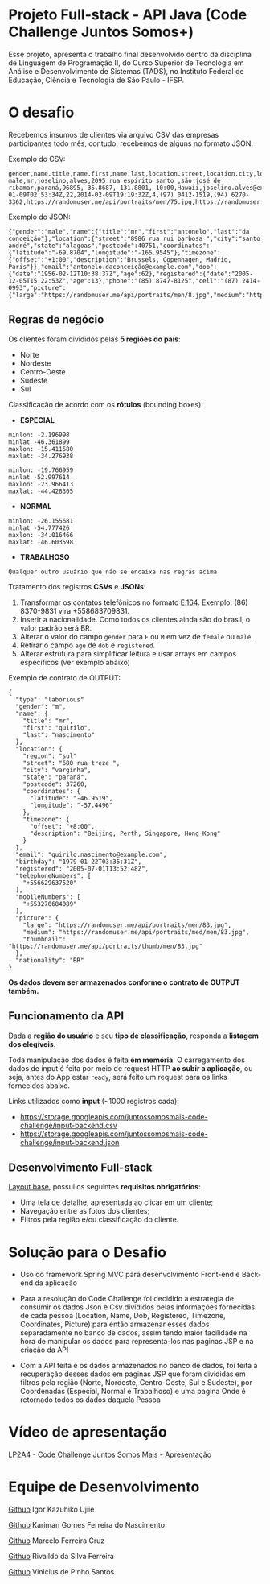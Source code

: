 # Projeto Full-stack - API Java (Code Challenge Juntos Somos+)

Esse projeto, apresenta o trabalho final desenvolvido dentro da disciplina de Linguagem de Programação II, do Curso Superior de Tecnologia em Análise e Desenvolvimento de Sistemas (TADS), no Instituto Federal de Educação, Ciência e Tecnologia de São Paulo - IFSP.

# O desafio


Recebemos insumos de clientes via arquivo CSV das empresas participantes todo mês, contudo, recebemos de alguns no formato JSON.

Exemplo do CSV:

```
gender,name.title,name.first,name.last,location.street,location.city,location.state,location.postcode,location.coordinates.latitude,location.coordinates.longitude,location.timezone.offset,location.timezone.description,email,dob.date,dob.age,registered.date,registered.age,phone,cell,picture.large,picture.medium,picture.thumbnail
male,mr,joselino,alves,2095 rua espirito santo ,são josé de ribamar,paraná,96895,-35.8687,-131.8801,-10:00,Hawaii,joselino.alves@example.com,1996-01-09T02:53:34Z,22,2014-02-09T19:19:32Z,4,(97) 0412-1519,(94) 6270-3362,https://randomuser.me/api/portraits/men/75.jpg,https://randomuser.me/api/portraits/med/men/75.jpg,https://randomuser.me/api/portraits/thumb/men/75.jpg
```
Exemplo do JSON:

```
{"gender":"male","name":{"title":"mr","first":"antonelo","last":"da conceição"},"location":{"street":"8986 rua rui barbosa ","city":"santo andré","state":"alagoas","postcode":40751,"coordinates":{"latitude":"-69.8704","longitude":"-165.9545"},"timezone":{"offset":"+1:00","description":"Brussels, Copenhagen, Madrid, Paris"}},"email":"antonelo.daconceição@example.com","dob":{"date":"1956-02-12T10:38:37Z","age":62},"registered":{"date":"2005-12-05T15:22:53Z","age":13},"phone":"(85) 8747-8125","cell":"(87) 2414-0993","picture":{"large":"https://randomuser.me/api/portraits/men/8.jpg","medium":"https://randomuser.me/api/portraits/med/men/8.jpg","thumbnail":"https://randomuser.me/api/portraits/thumb/men/8.jpg"}}
```

## Regras de negócio

Os clientes foram divididos pelas **5 regiões do país**: 

- Norte
- Nordeste
- Centro-Oeste
- Sudeste
- Sul

 Classificação de acordo com os **rótulos** (bounding boxes):

- **ESPECIAL**

```
minlon: -2.196998
minlat -46.361899
maxlon: -15.411580
maxlat: -34.276938
```
```
minlon: -19.766959
minlat -52.997614
maxlon: -23.966413
maxlat: -44.428305
```

- **NORMAL**

```
minlon: -26.155681
minlat -54.777426
maxlon: -34.016466
maxlat: -46.603598
```

- **TRABALHOSO** 
```
Qualquer outro usuário que não se encaixa nas regras acima
```

Tratamento dos registros **CSVs** e **JSONs**:

1. Transformar os contatos telefônicos no formato [E.164](https://en.wikipedia.org/wiki/E.164). Exemplo: (86) 8370-9831 vira +558683709831.
2. Inserir a nacionalidade. Como todos os clientes ainda são do brasil, o valor padrão será BR.
3. Alterar o valor do campo `gender` para `F` ou `M` em vez de `female` ou `male`.
4. Retirar o campo `age` de `dob` e `registered`.
5. Alterar estrutura para simplificar leitura e usar arrays em campos específicos (ver exemplo abaixo)

Exemplo de contrato de OUTPUT:

```
{
  "type": "laborious"
  "gender": "m",
  "name": {
    "title": "mr",
    "first": "quirilo",
    "last": "nascimento"
  },
  "location": {
    "region": "sul"
    "street": "680 rua treze ",
    "city": "varginha",
    "state": "paraná",
    "postcode": 37260,
    "coordinates": {
      "latitude": "-46.9519",
      "longitude": "-57.4496"
    },
    "timezone": {
      "offset": "+8:00",
      "description": "Beijing, Perth, Singapore, Hong Kong"
    }
  },
  "email": "quirilo.nascimento@example.com",
  "birthday": "1979-01-22T03:35:31Z",
  "registered": "2005-07-01T13:52:48Z",
  "telephoneNumbers": [
    "+556629637520"
  ],
  "mobileNumbers": [
    "+553270684089"
  ],
  "picture": {
    "large": "https://randomuser.me/api/portraits/men/83.jpg",
    "medium": "https://randomuser.me/api/portraits/med/men/83.jpg",
    "thumbnail": "https://randomuser.me/api/portraits/thumb/men/83.jpg"
  },
  "nationality": "BR"
}

```

**Os dados devem ser armazenados conforme o contrato de OUTPUT também.**

## Funcionamento da API

Dada a **região do usuário** e seu **tipo de classificação**, responda a **listagem dos elegíveis**.

Toda manipulação dos dados é feita **em memória**. O carregamento dos dados de input é feita por meio de request HTTP **ao subir a aplicação**, ou seja, antes do App estar `ready`, será feito um request para os links fornecidos abaixo.

Links utilizados como **input** (~1000 registros cada):

- https://storage.googleapis.com/juntossomosmais-code-challenge/input-backend.csv
- https://storage.googleapis.com/juntossomosmais-code-challenge/input-backend.json

## Desenvolvimento Full-stack

[Layout base](layout-desktop.jpg), possui os seguintes **requisitos obrigatórios**:
  
  - Uma tela de detalhe, apresentada ao clicar em um cliente;
  - Navegação entre as fotos dos clientes;
  - Filtros pela região e/ou classificação do cliente.

# Solução para o Desafio
- Uso do framework Spring MVC para desenvolvimento Front-end e Back-end da aplicação

- Para a resolução do Code Challenge foi decidido a estrategia de consumir os dados Json e Csv divididos pelas informações fornecidas de cada pessoa (Location, Name, Dob, Registered, Timezone, Coordinates, Picture) para então armazenar esses dados separadamente no banco de dados, assim tendo maior facilidade na hora de manipular os dados para representa-los nas paginas JSP e na criação da API

- Com a API feita e os dados armazenados no banco de dados, foi feita a recuperação desses dados em paginas JSP que foram divididas em filtros pela região (Norte, Nordeste, Centro-Oeste, Sul e Sudeste), por Coordenadas (Especial, Normal e Trabalhoso) e uma pagina Onde é retornado todos os dados daquela Pessoa

# Vídeo de apresentação

<a href="https://www.youtube.com/watch?v=D9UHZoDMDJ0&ab_channel=KarimanGomes">LP2A4 - Code Challenge Juntos Somos Mais - Apresentação</a> 

# Equipe de Desenvolvimento

<a href="https://github.com/igorujiie">Github</a> Igor Kazuhiko Ujiie 

<a href="https://github.com/Karimangfn">Github</a> Kariman Gomes Ferreira do Nascimento 

<a href="https://github.com/MarceloDevCruz">Github</a> Marcelo Ferreira Cruz 

<a href="https://github.com/F3RREIRA">Github</a> Rivaildo da Silva Ferreira 

<a href="https://github.com/vinnypinhosantos">Github</a> Vinicius de Pinho Santos 
